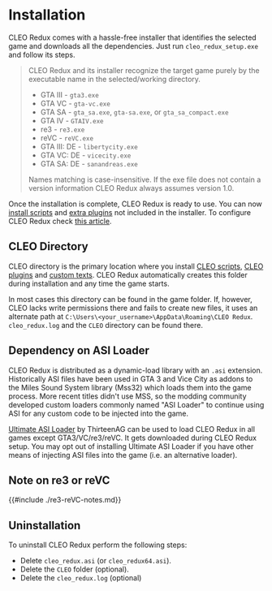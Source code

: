 # Installation

CLEO Redux comes with a hassle-free installer that identifies the selected game and downloads all the dependencies. Just run `cleo_redux_setup.exe` and follow its steps.

> CLEO Redux and its installer recognize the target game purely by the executable name in the selected/working directory. 
>
> * GTA III - `gta3.exe`
> * GTA VC - `gta-vc.exe`
> * GTA SA - `gta_sa.exe`, `gta-sa.exe`, or `gta_sa_compact.exe`
> * GTA IV - `GTAIV.exe`
> * re3 - `re3.exe`
> * reVC - `reVC.exe`
> * GTA III: DE - `libertycity.exe`
> * GTA VC: DE - `vicecity.exe`
> * GTA SA: DE - `sanandreas.exe`
>
> Names matching is case-insensitive. If the exe file does not contain a version information CLEO Redux always assumes version 1.0. 


Once the installation is complete, CLEO Redux is ready to use. You can now [install scripts](./installation-scripts.md) and [extra plugins](./installation-plugins.md) not included in the installer. To configure CLEO Redux check [this article](./config.md).

## CLEO Directory

CLEO directory is the primary location where you install [CLEO scripts](./installation-scripts.md), [CLEO plugins](./installation-plugins.md) and [custom texts](./using-fxt.md). CLEO Redux automatically creates this folder during installation and any time the game starts. 

In most cases this directory can be found in the game folder. If, however, CLEO lacks write permissions there and fails to create new files, it uses an alternate path at `C:\Users\<your_username>\AppData\Roaming\CLEO Redux`. `cleo_redux.log` and the `CLEO` directory can be found there.

## Dependency on ASI Loader

CLEO Redux is distributed as a dynamic-load library with an `.asi` extension. Historically ASI files have been used in GTA 3 and Vice City as addons to the Miles Sound System library (Mss32) which loads them into the game process. More recent titles didn't use MSS, so the modding community developed custom loaders commonly named "ASI Loader" to continue using ASI for any custom code to be injected into the game. 

[Ultimate ASI Loader](https://github.com/ThirteenAG/Ultimate-ASI-Loader/releases) by ThirteenAG can be used to load CLEO Redux in all games except GTA3/VC/re3/reVC. It gets downloaded during CLEO Redux setup. You may opt out of installing Ultimate ASI Loader if you have other means of injecting ASI files into the game (i.e. an alternative loader).

## Note on re3 or reVC

{{#include ./re3-reVC-notes.md}}

## Uninstallation

To uninstall CLEO Redux perform the following steps:

- Delete `cleo_redux.asi` (or `cleo_redux64.asi`).
- Delete the `CLEO` folder (optional).
- Delete the `cleo_redux.log` (optional)
